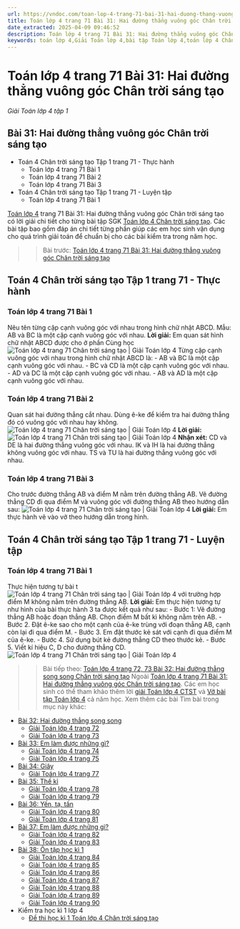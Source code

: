 ```yaml
---
url: https://vndoc.com/toan-lop-4-trang-71-bai-31-hai-duong-thang-vuong-goc-chan-troi-sang-tao-298344
title: Toán lớp 4 trang 71 Bài 31: Hai đường thẳng vuông góc Chân trời sáng tạo - Giải Toán lớp 4 tập 1 - VnDoc.com
date_extracted: 2025-04-09 09:46:52
description: Toán lớp 4 trang 71 Bài 31: Hai đường thẳng vuông góc Chân trời sáng tạo đáp án chi tiết cho từng bài tập giúp các em học sinh củng cố kỹ năng giải Toán 4, chuẩn bị cho các bài học trên lớp đạt kết quả cao.
keywords: toán lớp 4,Giải Toán lớp 4,bài tập Toán lớp 4,toán lớp 4 Chân trời sáng tạo,Giải toán lớp 4 Chân trời sáng tạo,Toán lớp 4 Tập 1,toán lớp 4 trang 71 Chân trời sáng tạo,Hai đường thẳng vuông góc,Hai đường thẳng vuông góc trang 71,Hai đường thẳng vuông góc Chân trời sáng tạo,bài tập Hai đường thẳng vuông góc,Giải sách Toán lớp 4,Bài tập Toán lớp 4 có lời giải,Hai đường thẳng vuông góc lớp 4
---
```


# Toán lớp 4 trang 71 Bài 31: Hai đường thẳng vuông góc Chân trời sáng tạo
 _Giải Toán lớp 4 tập 1_
## Bài 31: Hai đường thẳng vuông góc Chân trời sáng tạo
  * Toán 4 Chân trời sáng tạo Tập 1 trang 71 - Thực hành
    * Toán lớp 4 trang 71 Bài 1
    * Toán lớp 4 trang 71 Bài 2
    * Toán lớp 4 trang 71 Bài 3
  * Toán 4 Chân trời sáng tạo Tập 1 trang 71 - Luyện tập
    * Toán lớp 4 trang 71 Bài 1

[Toán lớp 4](<https://vndoc.com/toan-lop4>) trang 71 Bài 31: Hai đường thẳng vuông góc Chân trời sáng tạo có lời giải chi tiết cho từng bài tập SGK [Toán lớp 4 Chân trời sáng tạo](<https://vndoc.com/toan-lop-4-chan-troi-sang-tao>). Các bài tập bao gồm đáp án chi tiết từng phần giúp các em học sinh vận dụng cho quá trình giải toán để chuẩn bị cho các bài kiểm tra trong năm học.
>> Bài trước: [Toán lớp 4 trang 71 Bài 31: Hai đường thẳng vuông góc Chân trời sáng tạo](<https://vndoc.com/toan-lop-4-trang-71-bai-31-hai-duong-thang-vuong-goc-chan-troi-sang-tao-298344>)
## Toán 4 Chân trời sáng tạo Tập 1 trang 71 - Thực hành
### **Toán lớp 4 trang 71 Bài 1**
Nêu tên từng cặp cạnh vuông góc với nhau trong hình chữ nhật ABCD.
Mẫu: AB và BC là một cặp cạnh vuông góc với nhau.
**Lời giải:**
Em quan sát hình chữ nhật ABCD được cho ở phần Cùng học
![Toán lớp 4 trang 71 Chân trời sáng tạo | Giải Toán lớp 4](https://i.vdoc.vn/data/image/2023/06/05/giai-toan-lop-4-trang-71-tap-1.png)
Từng cặp cạnh vuông góc với nhau trong hình chữ nhật ABCD là:
\- AB và BC là một cặp cạnh vuông góc với nhau.
\- BC và CD là một cặp cạnh vuông góc với nhau.
\- AD và DC là một cặp cạnh vuông góc với nhau.
\- AB và AD là một cặp cạnh vuông góc với nhau.
### Toán lớp 4 trang 71 Bài 2
Quan sát hai đường thẳng cắt nhau. Dùng ê-ke để kiểm tra hai đường thẳng đó có vuông góc với nhau hay không.
![Toán lớp 4 trang 71 Chân trời sáng tạo | Giải Toán lớp 4](https://i.vdoc.vn/data/image/2023/06/05/giai-toan-lop-4-trang-71-tap-1-1.png)
**Lời giải:**
![Toán lớp 4 trang 71 Chân trời sáng tạo | Giải Toán lớp 4](https://i.vdoc.vn/data/image/2023/06/05/giai-toan-lop-4-trang-71-tap-1-2.png)
**Nhận xét:**
CD và DE là hai đường thẳng vuông góc với nhau.
IK và IH là hai đường thẳng không vuông góc với nhau.
TS và TU là hai đường thẳng vuông góc với nhau.
### **Toán lớp 4 trang 71 Bài 3**
Cho trước đường thẳng AB và điểm M nằm trên đường thẳng AB. Vẽ đường thẳng CD đi qua điểm M và vuông góc với đường thẳng AB theo hướng dẫn sau:
![Toán lớp 4 trang 71 Chân trời sáng tạo | Giải Toán lớp 4](https://i.vdoc.vn/data/image/2023/06/05/giai-toan-lop-4-trang-71-tap-1-3.png)
**Lời giải:**
Em thực hành vẽ vào vở theo hướng dẫn trong hình.
## Toán 4 Chân trời sáng tạo Tập 1 trang 71 - Luyện tập
### **Toán lớp 4 trang 71 Bài 1**
Thực hiện tương tự bài t ![Toán lớp 4 trang 71 Chân trời sáng tạo | Giải Toán lớp 4](https://i.vdoc.vn/data/image/2023/06/05/giai-toan-lop-4-trang-71-tap-1-4.png) với trường hợp điểm M không nằm trên đường thẳng AB.
**Lời giải:**
Em thực hiện tương tự như hình của bài thực hành 3 ta được kết quả như sau:
\- Bước 1: Vẽ đường thẳng AB hoặc đoạn thẳng AB. Chọn điểm M bất kì không nằm trên AB.
\- Bước 2. Đặt ê-ke sao cho một cạnh của ê-ke trùng với đoạn thẳng AB, cạnh còn lại đi qua điểm M.
\- Bước 3. Em đặt thước kẻ sát với cạnh đi qua điểm M của ê-ke.
\- Bước 4. Sử dụng bút kẻ đường thẳng CD theo thước kẻ.
\- Bước 5. Viết kí hiệu C, D cho đường thẳng CD.
![Toán lớp 4 trang 71 Chân trời sáng tạo | Giải Toán lớp 4](https://i.vdoc.vn/data/image/2023/06/05/giai-toan-lop-4-trang-71-tap-1-5.png)
>> Bài tiếp theo: [Toán lớp 4 trang 72, 73 Bài 32: Hai đường thẳng song song Chân trời sáng tạo](<https://vndoc.com/toan-lop-4-trang-72-73-bai-32-hai-duong-thang-song-song-chan-troi-sang-tao-298348>)
Ngoài [Toán lớp 4 trang 71 Bài 31: Hai đường thẳng vuông góc Chân trời sáng tạo](<https://vndoc.com/toan-lop-4-trang-71-bai-31-hai-duong-thang-vuong-goc-chan-troi-sang-tao-298344>). Các em học sinh có thể tham khảo thêm lời [giải Toán lớp 4 CTST](<https://vndoc.com/toan-lop-4-chan-troi-sang-tao>) và [Vở bài tập Toán lớp 4](<https://vndoc.com/vo-bt-toan4>) cả năm học.
Xem thêm các bài Tìm bài trong mục này khác:
  * [Bài 32: Hai đường thẳng song song](</toan-lop-4-trang-72-73-bai-32-hai-duong-thang-song-song-chan-troi-sang-tao-298348>)
    * [Giải Toán lớp 4 trang 72](</giai-toan-lop-4-trang-72-chan-troi-sang-tao-324178>)
    * [Giải Toán lớp 4 trang 73](</giai-toan-lop-4-trang-73-chan-troi-sang-tao-324185>)
  * [Bài 33: Em làm được những gì?](</toan-lop-4-trang-74-75-bai-33-em-lam-duoc-nhung-gi-chan-troi-sang-tao-298371>)
    * [Giải Toán lớp 4 trang 74](</giai-toan-lop-4-trang-74-chan-troi-sang-tao-324222>)
    * [Giải Toán lớp 4 trang 75](</giai-toan-lop-4-trang-75-chan-troi-sang-tao-332735>)
  * [Bài 34: Giây](</toan-lop-4-trang-76-77-bai-34-giay-chan-troi-sang-tao-298377>)
    * [Giải Toán lớp 4 trang 77](</giai-toan-lop-4-trang-77-chan-troi-sang-tao-324234>)
  * [Bài 35: Thế kỉ](</toan-lop-4-trang-78-79-bai-35-the-ki-chan-troi-sang-tao-298379>)
    * [Giải Toán lớp 4 trang 78](</giai-bai-tap-trang-78-79-sgk-toan-4-chia-mot-so-cho-mot-tich-116794>)
    * [Giải Toán lớp 4 trang 79](</giai-bai-tap-trang-79-sgk-toan-4-chia-mot-tich-cho-mot-so-116800>)
  * [Bài 36: Yến, tạ, tấn](</toan-lop-4-trang-80-81-bai-36-yen-ta-tan-chan-troi-sang-tao-298383>)
    * [Giải Toán lớp 4 trang 80](</giai-toan-lop-4-trang-80-chan-troi-sang-tao-324318>)
    * [Giải Toán lớp 4 trang 81](</giai-toan-lop-4-trang-81-chan-troi-sang-tao-324321>)
  * [Bài 37: Em làm được những gì?](</toan-lop-4-trang-82-83-bai-37-em-lam-duoc-nhung-gi-chan-troi-sang-tao-298395>)
    * [Giải Toán lớp 4 trang 82](</giai-bai-tap-trang-82-83-sgk-toan-4-chia-cho-so-co-hai-chu-so-luyen-tap-tiep-116821>)
    * [Giải Toán lớp 4 trang 83](</giai-toan-lop-4-trang-83-chan-troi-sang-tao-324341>)
  * [Bài 38: Ôn tập học kì 1](</toan-lop-4-trang-84-85-bai-38-on-tap-hoc-ki-1-chan-troi-sang-tao-298397>)
    * [Giải Toán lớp 4 trang 84](</giai-toan-lop-4-trang-84-chan-troi-sang-tao-324353>)
    * [Giải Toán lớp 4 trang 85](</giai-toan-lop-4-trang-85-chan-troi-sang-tao-324453>)
    * [Giải Toán lớp 4 trang 86](</giai-bai-tap-trang-86-87-sgk-toan-4-chia-cho-so-co-ba-chu-so-luyen-tap-116956>)
    * [Giải Toán lớp 4 trang 87](</toan-lop-4-trang-87-224518>)
    * [Giải Toán lớp 4 trang 88](</giai-toan-lop-4-trang-88-chan-troi-sang-tao-324465>)
    * [Giải Toán lớp 4 trang 89](</giai-toan-lop-4-trang-89-chan-troi-sang-tao-324469>)
    * [Giải Toán lớp 4 trang 90](</giai-toan-lop-4-trang-90-chan-troi-sang-tao-324470>)
  * Kiểm tra học kì 1 lớp 4
    * [Đề thi học kì 1 Toán lớp 4 Chân trời sáng tạo](</de-kiem-tra-toan-lop-4-hoc-ki-1-chan-troi-sang-tao>)

